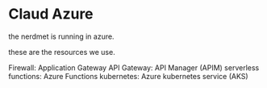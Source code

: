 # Claud Azure

the nerdmet is running in azure. 

these are the resources we use.


Firewall: Application Gateway 
API Gateway: API Manager (APIM)
serverless functions: Azure Functions 
kubernetes: Azure kubernetes service (AKS)

